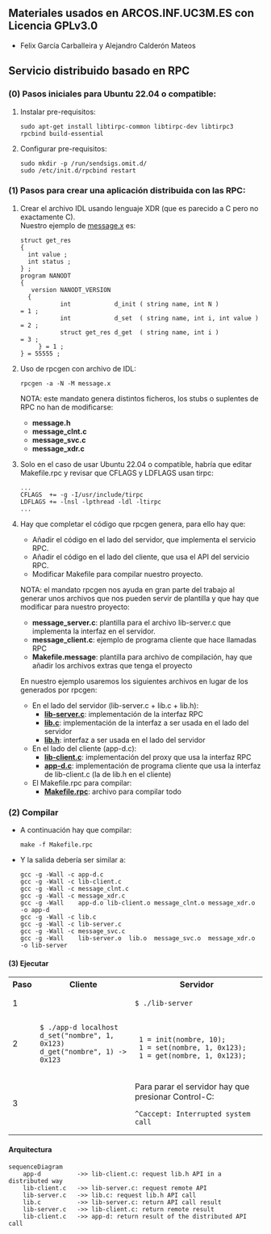 ## Materiales usados en ARCOS.INF.UC3M.ES con Licencia GPLv3.0
  * Felix García Carballeira y Alejandro Calderón Mateos

## Servicio distribuido basado en RPC

### (0) Pasos iniciales para Ubuntu 22.04 o compatible:

  1) Instalar pre-requisitos:
     ```
     sudo apt-get install libtirpc-common libtirpc-dev libtirpc3  rpcbind build-essential  
     ```
  2) Configurar pre-requisitos:
     ```
     sudo mkdir -p /run/sendsigs.omit.d/
     sudo /etc/init.d/rpcbind restart
     ```

### (1) Pasos para crear una aplicación distribuida con las RPC:

  1) Crear el archivo IDL usando lenguaje XDR (que es parecido a C pero no exactamente C). \
     Nuestro ejemplo de [message.x](message.x) es:
     ```
     struct get_res 
     {
       int value ;
       int status ;
     } ;
     program NANODT
     {
      	version NANODT_VERSION
       {
		        int            d_init ( string name, int N )            = 1 ;
		        int            d_set  ( string name, int i, int value ) = 2 ;
		        struct get_res d_get  ( string name, int i )            = 3 ;
	      } = 1 ;
     } = 55555 ;
     ```

  2) Uso de rpcgen con archivo de IDL:
     ```
     rpcgen -a -N -M message.x
     ```
     NOTA: este mandato genera distintos ficheros, los stubs o suplentes de RPC no han de modificarse:
     * **message.h**
     * **message_clnt.c**
     * **message_svc.c**
     * **message_xdr.c**

  3) Solo en el caso de usar Ubuntu 22.04 o compatible, habría que editar Makefile.rpc y revisar que CFLAGS y LDFLAGS usan tirpc:
     ```
     ...
     CFLAGS  += -g -I/usr/include/tirpc
     LDFLAGS += -lnsl -lpthread -ldl -ltirpc
     ...
     ```

  4) Hay que completar el código que rpcgen genera, para ello hay que:
     * Añadir el código en el lado del servidor, que implementa el servicio RPC.
     * Añadir el código en el lado del cliente, que usa el API del servicio RPC.
     * Modificar Makefile para compilar nuestro proyecto.

     NOTA: el mandato rpcgen nos ayuda en gran parte del trabajo al generar unos archivos que nos pueden servir de plantilla y que hay que modificar para nuestro proyecto:
     * **message_server.c**: plantilla para el archivo lib-server.c que implementa la interfaz en el servidor.
     * **message_client.c**: ejemplo de programa cliente que hace llamadas RPC
     * **Makefile.message**: plantilla para archivo de compilación, hay que añadir los archivos extras que tenga el proyecto

     En nuestro ejemplo usaremos los siguientes archivos en lugar de los generados por rpcgen:
     * En el lado del servidor (lib-server.c + lib.c + lib.h):
       * **[lib-server.c](lib-server.c)**: implementación de la interfaz RPC
       * **[lib.c](lib.c)**: implementación de la interfaz a ser usada en el lado del servidor
       * **[lib.h](lib.h)**: interfaz a ser usada en el lado del servidor
     * En el lado del cliente (app-d.c):
       * **[lib-client.c](lib-client.c)**: implementación del proxy que usa la interfaz RPC
       * **[app-d.c](app-d.c)**: implementación de programa cliente que usa la interfaz de lib-client.c (la de lib.h en el cliente)
     * El Makefile.rpc para compilar:
       * **[Makefile.rpc](Makefile.rpc)**: archivo para compilar todo


### (2) Compilar

* A continuación hay que compilar:
  ```
  make -f Makefile.rpc
  ```

* Y la salida debería ser similar a:
  ```
  gcc -g -Wall -c app-d.c
  gcc -g -Wall -c lib-client.c
  gcc -g -Wall -c message_clnt.c
  gcc -g -Wall -c message_xdr.c
  gcc -g -Wall    app-d.o lib-client.o message_clnt.o message_xdr.o  -o app-d 
  gcc -g -Wall -c lib.c
  gcc -g -Wall -c lib-server.c
  gcc -g -Wall -c message_svc.c
  gcc -g -Wall    lib-server.o  lib.o  message_svc.o  message_xdr.o  -o lib-server 
  ```

#### (3) Ejecutar

<html>
<table>
<tr><th>Paso</th><th>Cliente</th><th>Servidor</th></tr>
<tr>
<td>1</td>
<td></td>
<td>

```
$ ./lib-server
```

</td>
</tr>

<tr>
<td>2</td>
<td>

```
$ ./app-d localhost
d_set("nombre", 1, 0x123)
d_get("nombre", 1) -> 0x123
```

</td>
<td>

```

 1 = init(nombre, 10);
 1 = set(nombre, 1, 0x123);
 1 = get(nombre, 1, 0x123);
```

</td>
</tr>

<tr>
<td>3</td>
<td></td>
<td>

Para parar el servidor hay que presionar Control-C:

```
^Caccept: Interrupted system call
```

</td>
</tr>
</table>
</html>


#### Arquitectura

```mermaid
sequenceDiagram
    app-d          ->> lib-client.c: request lib.h API in a distributed way
    lib-client.c   ->> lib-server.c: request remote API
    lib-server.c   ->> lib.c: request lib.h API call
    lib.c          ->> lib-server.c: return API call result
    lib-server.c   ->> lib-client.c: return remote result
    lib-client.c   ->> app-d: return result of the distributed API call
```

